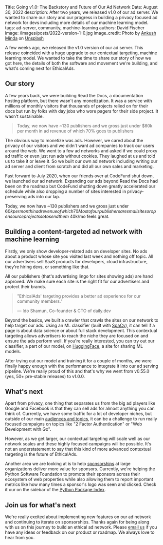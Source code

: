 Title: Going v1.0: The Backstory and Future of Our Ad Network
Date: August 30, 2022
description: After two years, we released v1.0 of our ad server. We wanted to share our story and our progress in building a privacy focused ad network for devs including more details of our machine learning model.
tags: ad-server, community, machine-learning
authors: David Fischer
image: /images/posts/2022-version-1-0.jpg
image_credit: <span>Photo by <a href="https://unsplash.com/es/@an_ku_sh?utm_source=unsplash&utm_medium=referral&utm_content=creditCopyText">Ankush Minda</a> on <a href="https://unsplash.com/s/photos/release?utm_source=unsplash&utm_medium=referral&utm_content=creditCopyText">Unsplash</a></span>


A few weeks ago, we released the v1.0 version of our ad server.
This release coincided with a huge upgrade to our contextual targeting, machine learning model.
We wanted to take the time to share our story of how we got here,
the details of both the software and movement we're building,
and what's coming next for EthicalAds.


## Our story

A few years back, we were building Read the Docs, a documentation hosting platform,
but there wasn't any monetization.
It was a service with millions of monthly visitors that thousands of projects relied on for their docs
but run by folks with day jobs who wore pagers for their side project.
It wasn't sustainable.


> Today, we now have ~130 publishers and we gross just under $60k per month in ad revenue
> of which 70% goes to publishers


The obvious way to monetize was ads.
However, we cared about the privacy of our visitors
and we didn't want ad companies to track our users around the web.
We went to a few ad networks and asked if we could proxy ad traffic or even just run ads without cookies.
They laughed at us and told us to take it or leave it.
So we built our own ad network including writing our ad server and client from scratch
and did all our own sales and marketing.

Fast forward to July 2020, when our friends over at CodeFund shut down, we launched our ad network.
Expanding our ads beyond Read the Docs had been on the roadmap
but CodeFund shutting down greatly accelerated our schedule
while also dropping a number of sites interested in privacy-preserving ads into our lap.

Today, we now have ~130 publishers and we gross just under $60k per month in ad revenue
of which 70% goes to publishers.
Most of our publishers are small sites or open source projects so to send them ~$40k/mo feels great.


## Building a content-targeted ad network with machine learning

Firstly, we only show developer-related ads on developer sites.
No ads about a product whose site you visited last week and nothing off topic.
All our advertisers sell SaaS products for developers, cloud infrastructure,
they're hiring devs, or something like that.

All our publishers (that's advertising lingo for sites showing ads) are hand approved.
We make sure each site is the right fit for our advertisers and protect their brands.


> "EthicalAds' targeting provides a better ad experience for our community members."
>
> &mdash; Ido Shamun, Co-founder & CTO of daily.dev


Beyond the basics, we built a crawler that crawls the sites on our network to help target our ads.
Using an ML classifier (built with [SpaCy](https://spacy.io/)),
it can tell if a page is about data science or about full stack development.
This contextual targeting allows advertisers to reach the niche they are focused on
and ensure the ads perform well.
If you're really interested, you can try out our classifier, a part of our model,
on [HuggingFace](https://huggingface.co/spaces/davidfischer/ea-classifier), a site for sharing ML models.

After trying out our model and training it for a couple of months,
we were finally happy enough with the performance to integrate it into our ad serving pipeline.
We're really proud of this and that's why we went from v0.55.0 (yes, 50+ pre-stable releases) to v1.0.0.


## What's next

Apart from privacy, one thing that separates us from the big ad players like Google and Facebook
is that they can sell ads for almost anything you can think of.
Currently, we have some traffic for a lot of developer niches,
but outside of our main [audiences and topics]({filename}/pages/advertisers.md#audiences),
it can be a challenge to run really focused campaigns on topics like "2 Factor Authentication"
or "Web Development with Go".

However, as we get larger, our contextual targeting will scale well as our network scales
and these highly focused campaigns will be possible.
It's not an understatement to say that this kind of more advanced contextual targeting is the future of EthicalAds.


Another area we are looking at is to help [sponsorships]({filename}/pages/landing-pages/sponsorship.md)
at large organizations deliver more value for sponsors.
Currently, we're helping the Python Software Foundation
to promote their sponsors across their ecosystem of web properties
while also allowing them to report important metrics like how many times a sponsor's logo was seen and clicked.
Check it our on the sidebar of the [Python Package Index](https://pypi.org/project/urllib3/#for-enterprise).

## Join us for what's next

We're really excited about implementing new features on our ad network and continuing to iterate on sponsorships.
Thanks again for being along with us on this journey to build an ethical ad network.
Please [email us](mailto:ads@ethicalads.io) if you have any ideas or feedback on our product or roadmap.
We always love to hear from you.
